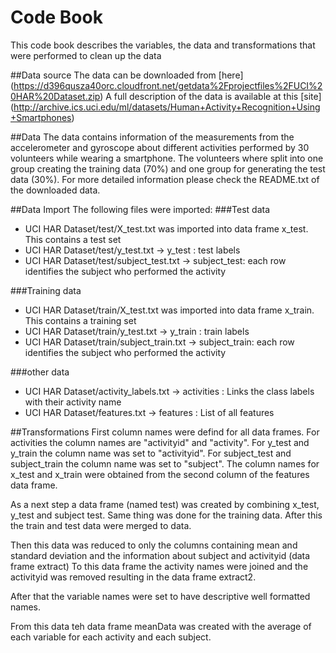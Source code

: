 # Code Book

This code book describes the variables, the data and transformations that were performed to clean up the data

##Data source
The data can be downloaded from [here] (https://d396qusza40orc.cloudfront.net/getdata%2Fprojectfiles%2FUCI%20HAR%20Dataset.zip)
A full description of the data is available at this [site] (http://archive.ics.uci.edu/ml/datasets/Human+Activity+Recognition+Using+Smartphones)

##Data
The data contains information of the measurements from the accelerometer and gyroscope about different activities performed by 30 volunteers while wearing a smartphone.
The volunteers where split into one group creating the training data (70%) and one group for generating the test data (30%).
For more detailed information please check the README.txt of the downloaded data.

##Data Import
The following files were imported:
###Test data
* UCI HAR Dataset/test/X_test.txt was imported into data frame x_test. This contains a test set
* UCI HAR Dataset/test/y_test.txt -> y_test : test labels
* UCI HAR Dataset/test/subject_test.txt -> subject_test: each row identifies the subject who performed the activity

###Training data
* UCI HAR Dataset/train/X_test.txt was imported into data frame x_train. This contains a training set
* UCI HAR Dataset/train/y_test.txt -> y_train : train labels
* UCI HAR Dataset/train/subject_train.txt -> subject_train: each row identifies the subject who performed the activity

###other data
* UCI HAR Dataset/activity_labels.txt -> activities : Links the class labels with their activity name
* UCI HAR Dataset/features.txt -> features : List of all features

##Transformations
First column names were defind for all data frames.
For activities the column names are "activityid" and "activity".
For y_test and y_train the column name was set to "activityid".
For subject_test and subject_train the column name was set to "subject".
The column names for x_test and x_train were obtained from the second column of the features data frame.

As a next step a data frame (named test) was created by combining x_test, y_test and subject test. Same thing was done for the training data.
After this the train and test data were merged to data.

Then this data was reduced to only the columns containing mean and standard deviation and the information about subject and activityid (data frame extract)
To this data frame the activity names were joined and the activityid was removed resulting in the data frame extract2.

After that the variable names were set to have descriptive well formatted names.

From this data teh data frame meanData was created with the average of each variable for each activity and each subject.
